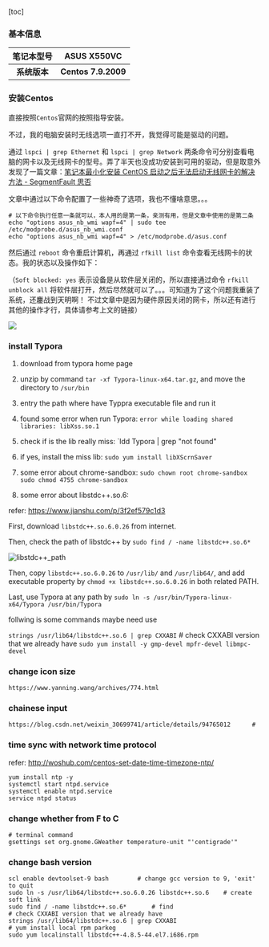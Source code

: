 [toc]

### 基本信息

|  笔记本型号  |     ASUS X550VC     |
| :----------: | :-----------------: |
| **系统版本** | **Centos 7.9.2009** |



### 安装Centos

直接按照`Centos`官网的按照指导安装。

不过，我的电脑安装时无线选项一直打不开，我觉得可能是驱动的问题。

通过 `lspci | grep Ethernet` 和 `lspci | grep Network` 两条命令可分别查看电脑的网卡以及无线网卡的型号。弄了半天也没成功安装到可用的驱动，但是取意外发现了一篇文章：[笔记本最小化安装 CentOS 启动之后无法启动无线网卡的解决方法 - SegmentFault 思否](https://segmentfault.com/a/1190000021652252) 

文章中通过以下命令配置了一些神奇了选项，我也不懂啥意思。。。

```
# 以下命令执行任意一条就可以，本人用的是第一条，亲测有用，但是文章中使用的是第二条
echo "options asus_nb_wmi wapf=4" | sudo tee /etc/modprobe.d/asus_nb_wmi.conf
echo "options asus_nb_wmi wapf=4" > /etc/modprobe.d/asus.conf
```

然后通过 `reboot` 命令重启计算机，再通过 `rfkill list` 命令查看无线网卡的状态。我的状态以及操作如下：

（`Soft blocked: yes` 表示设备是从软件层关闭的，所以直接通过命令 `rfkill unblock all` 将软件层打开，然后尽然就可以了。。。可知道为了这个问题我重装了系统，还鏖战到天明啊！ 不过文章中是因为硬件原因关闭的网卡，所以还有进行其他的操作才行，具体请参考上文的链接）

![](/home/shadow3d/Desktop/Centos7_Learning/KeepIt/enable_ASUS_network.png)


### install Typora
1. download from typora home page

2. unzip by command `tar -xf Typora-linux-x64.tar.gz`, and move the directory to `/sur/bin`

3. entry the path where have Typpra executable file and run it

4. found some error when run Typora: `error while loading shared libraries: libXss.so.1`

5. check if is the lib really miss: `ldd Typora | grep "not found"

6. if yes, install the miss lib: `sudo yum install libXScrnSaver`

7. some error about chrome-sandbox:
	`sudo chown root chrome-sandbox`
	`sudo chmod 4755 chrome-sandbox`
	
8. some error about libstdc++.so.6:

  refer: https://www.jianshu.com/p/3f2ef579c1d3

  First, download `libstdc++.so.6.0.26` from internet. 

  Then,  check the path of libstdc++ by `sudo find / -name libstdc++.so.6*`

  ![libstdc++_path](/home/shadow3d/Pictures/KeepIt/libstdc++_path.png)

  Then, copy `libstdc++.so.6.0.26` to `/usr/lib/` and `/usr/lib64/`, and add executable property by `chmod +x libstdc++.so.6.0.26` in both related PATH.

  Last, use Typora at any path by `sudo ln -s /usr/bin/Typora-linux-x64/Typora /usr/bin/Typora`

  follwing is some commands maybe need use

  `strings /usr/lib64/libstdc++.so.6 | grep CXXABI`	# check CXXABI version that we already have
  `sudo yum install -y gmp-devel mpfr-devel libmpc-devel`


### change icon size
	https://www.yanning.wang/archives/774.html
### chainese input
	https://blog.csdn.net/weixin_30699741/article/details/94765012		# 

### time sync with network time protocol

refer: http://woshub.com/centos-set-date-time-timezone-ntp/

```
yum install ntp -y
systemctl start ntpd.service
systemctl enable ntpd.service
service ntpd status
```

### change whether from F to C

```
# terminal command
gsettings set org.gnome.GWeather temperature-unit "'centigrade'"
```



### change bash version

	scl enable devtoolset-9 bash		# change gcc version to 9, 'exit' to quit
	sudo ln -s /usr/lib64/libstdc++.so.6.0.26 libstdc++.so.6	# create soft link
	sudo find / -name libstdc++.so.6*		# find
	# check CXXABI version that we already have
	strings /usr/lib64/libstdc++.so.6 | grep CXXABI	 
	# yum install local rpm parkeg
	sudo yum localinstall libstdc++-4.8.5-44.el7.i686.rpm

















